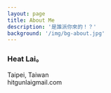 ```yaml
---
layout: page
title: About Me
description: '是誰派你來的！？'
background: '/img/bg-about.jpg'
---
```


### Heat Lai。
<span id="location"><i class="fa fa-map-marker"></i> Taipei, Taiwan</span>
<br>
<span id="email"><i class="fa fa-envelope"></i> hitgunlai<i class="fa fa-at"></i>gmail.com</span>